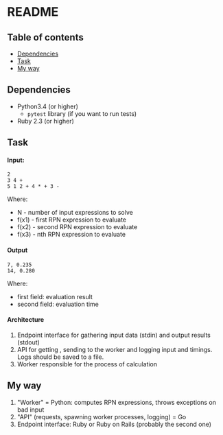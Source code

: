 # README

## Table of contents
* [Dependencies](#dependencies)
* [Task](#task)
* [My way](#my-way)

## Dependencies
- Python3.4 (or higher)
    - `pytest` library (if you want to run tests)
- Ruby 2.3 (or higher)

## Task
#### Input:

```
2
3 4 +
5 1 2 + 4 * + 3 -
```
Where:
- N - number of input expressions to solve
- f(x1) - first RPN expression to evaluate
- f(x2) - second RPN expression to evaluate
- f(x3) - nth RPN expression to evaluate

#### Output
```
7, 0.235
14, 0.280
```
Where:
- first field: evaluation result
- second field: evaluation time

#### Architecture
1. Endpoint interface for gathering input data (stdin) and output results (stdout)
2. API for getting , sending to the worker and logging input and timings. Logs should be
saved to a file.
3. Worker responsible for the process of calculation

## My way
1. "Worker" = Python: computes RPN expressions, throws exceptions on bad input
2. "API" (requests, spawning worker processes, logging) = Go
3. Endpoint interface: Ruby or Ruby on Rails (probably the second one)

